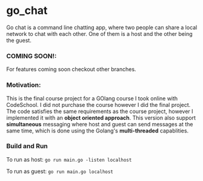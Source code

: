 # go_chat
Go chat is a command line chatting app, where two people can share a local network to chat with each other. One of them is a host and the other being the guest.

### COMING SOON!:
For features coming soon checkout other branches.

### Motivation:
This is the final course project for a GOlang course I took online with CodeSchool. I did not purchase the course however I did the final project. 
The code satisfies the same requirements as the course project, however I implemented it with an **object oriented approach**. This version also support **simultaneous** messaging where host and guest can send messages at the same time, which is done using the Golang's **multi-threaded** capablities.

### Build and Run
To run as host:
`go run main.go -listen localhost`

To run as guest:
`go run main.go localhost`
